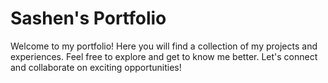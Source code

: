 # Sashen's Portfolio

Welcome to my portfolio! Here you will find a collection of my projects and experiences. Feel free to explore and get to know me better. Let's connect and collaborate on exciting opportunities!


